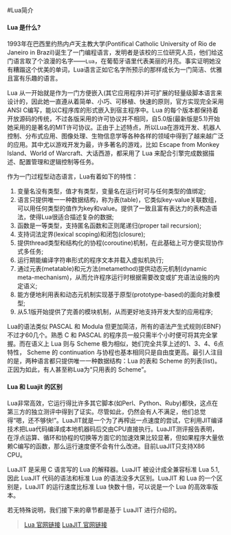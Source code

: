 #Lua简介

#### Lua 是什么?

1993年在巴西里约热内卢天主教大学(Pontifical Catholic University of Rio de Janeiro in Brazil)诞生了一门编程语言，发明者是该校的三位研究人员，他们给这门语言取了个浪漫的名字——`Lua`，在葡萄牙语里代表美丽的月亮。事实证明她没有糟蹋这个优美的单词，Lua语言正如它名字所预示的那样成长为一门简洁、优雅且富有乐趣的语言。

Lua 从一开始就是作为一门方便嵌入(其它应用程序)并可扩展的轻量级脚本语言来设计的，因此她一直遵从着简单、小巧、可移植、快速的原则，官方实现完全采用ANSI C编写，能以C程序库的形式嵌入到宿主程序中。Lua 的每个版本都保持着开放源码的传统，不过各版采用的许可协议并不相同，自5.0版(最新版是5.1)开始她采用的是著名的MIT许可协议。正由于上述特点，所以Lua在游戏开发、机器人控制、分布式应用、图像处理、生物信息学等各种各样的领域中得到了越来越广泛的应用。其中尤以游戏开发为最，许多著名的游戏，比如 Escape from Monkey Island、World of Warcraft、大话西游，都采用了 Lua 来配合引擎完成数据描述、配置管理和逻辑控制等任务。

作为一门过程型动态语言，Lua有着如下的特性：

1. 变量名没有类型，值才有类型，变量名在运行时可与任何类型的值绑定;
2. 语言只提供唯一一种数据结构，称为表(table)，它类似key-value关联数组，可以用任何类型的值作为key和value。提供了一致且富有表达力的表构造语法，使得Lua很适合描述复杂的数据;
3. 函数是一等类型，支持匿名函数和正则尾递归(proper tail recursion);
4. 支持词法定界(lexical scoping)和闭包(closure);
5. 提供thread类型和结构化的协程(coroutine)机制，在此基础上可方便实现协作式多任务;
6. 运行期能编译字符串形式的程序文本并载入虚拟机执行;
7. 通过元表(metatable)和元方法(metamethod)提供动态元机制(dynamic meta-mechanism)，从而允许程序运行时根据需要改变或扩充语法设施的内定语义;
8. 能方便地利用表和动态元机制实现基于原型(prototype-based)的面向对象模型;
9. 从5.1版开始提供了完善的模块机制，从而更好地支持开发大型的应用程序;

Lua的语法类似 PASCAL 和 Modula 但更加简洁，所有的语法产生式规则(EBNF)不过才60几个。熟悉 C 和 PASCAL 的程序员一般只需半个小时便可将其完全掌握。而在语义上 Lua 则与 Scheme 极为相似，她们完全共享上述的1、3、4、6点特性， Scheme 的 continuation 与协程也基本相同只是自由度更高。最引人注目的是，两种语言都只提供唯一一种数据结构：Lua 的表和 Scheme 的列表(list)。正因为如此，有人甚至称Lua为“只用表的 Scheme”。

#### Lua 和 Luajit 的区别

Lua非常高效，它运行得比许多其它脚本(如Perl、Python、Ruby)都快，这点在第三方的独立测评中得到了证实。尽管如此，仍然会有人不满足，他们总觉得“嗯，还不够快!”。LuaJIT就是一个为了再榨出一点速度的尝试，它利用JIT编译技术把Lua代码编译成本地机器码后交由CPU直接执行。LuaJIT测评报告表明，在浮点运算、循环和协程的切换等方面它的加速效果比较显著，但如果程序大量依赖C编写的函数，那么运行速度便不会有什么改进。目前LuaJIT只支持X86 CPU。

LuaJIT 是采用 C 语言写的 Lua 的解释器。LuaJIT 被设计成全兼容标准 Lua 5.1, 因此 LuaJIT 代码的语法和标准 Lua 的语法没多大区别。LuaJIT 和 Lua 的一个区别是，LuaJIT 的运行速度比标准 Lua 快数十倍，可以说是一个 Lua 的高效率版本。

若无特殊说明，我们接下来的章节都是基于 LuaJIT 进行介绍的。

> [Lua 官网链接](http://www.lua.org/)
> [LuaJIT 官网链接](http://luajit.org)
